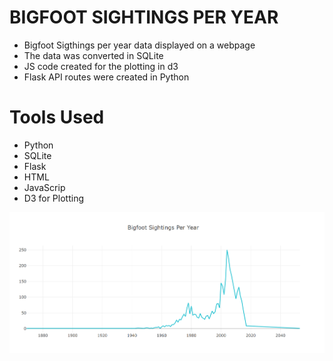 # BIGFOOT SIGHTINGS PER YEAR 

* Bigfoot Sigthings per year data displayed on a webpage
* The data was converted in SQLite 
* JS code created for the plotting in d3
* Flask API routes were created in Python

# Tools Used
* Python
* SQLite
* Flask
* HTML
* JavaScrip 
* D3 for Plotting 

![alt text](https://github.com/mrbalikci/bigfoot-sightings-per-year/blob/master/snip.PNG)
